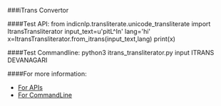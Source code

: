 ###iTrans Convertor

####Test API:
from indicnlp.transliterate.unicode_transliterate import ItransTransliterator
input_text=u'pitL^In'
lang='hi'
x=ItransTransliterator.from_itrans(input_text,lang)
print(x)

####Test Commandline:
python3 itrans_transliterator.py input ITRANS DEVANAGARI

####For more information:
- [For APIs](http://nbviewer.jupyter.org/url/anoopkunchukuttan.github.io/indic_nlp_library/doc/indic_nlp_examples.ipynb)
- [For CommandLine](http://anoopkunchukuttan.github.io/indic_nlp_library/)
